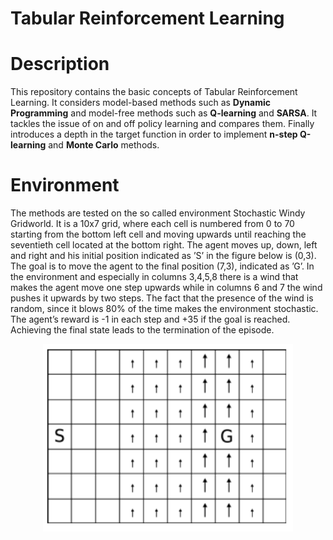 # Tabular Reinforcement Learning

# Description 
This repository contains the basic concepts of Tabular Reinforcement Learning. It considers model-based methods such as **Dynamic Programming** and model-free methods such as **Q-learning** and **SARSA**. It tackles the issue of on and off policy learning and compares them. Finally introduces a depth in the target function in order to implement **n-step Q-learning** and **Monte Carlo** methods.

# Environment
The methods are tested on the so called environment Stochastic Windy Gridworld. It is a 10x7 grid, where each cell is numbered from 0 to 70 starting from the bottom left cell and moving upwards until reaching the seventieth cell located at the bottom right. The agent moves up, down, left and right and his initial position indicated as ’S’ in the figure below is (0,3). The goal is to move the agent to the final position (7,3), indicated as ’G’. In the environment and especially in columns 3,4,5,8 there is a wind that makes the agent move one step upwards while in columns 6 and 7 the wind pushes it upwards by two steps. The fact that the presence of the
wind is random, since it blows 80% of the time makes the environment stochastic. The agent’s reward is -1 in each step and +35 if the goal is reached. Achieving the final state leads to the termination of the episode. 


<p align="center">
<img src="environment.png" width="400" height="300">
</p>
